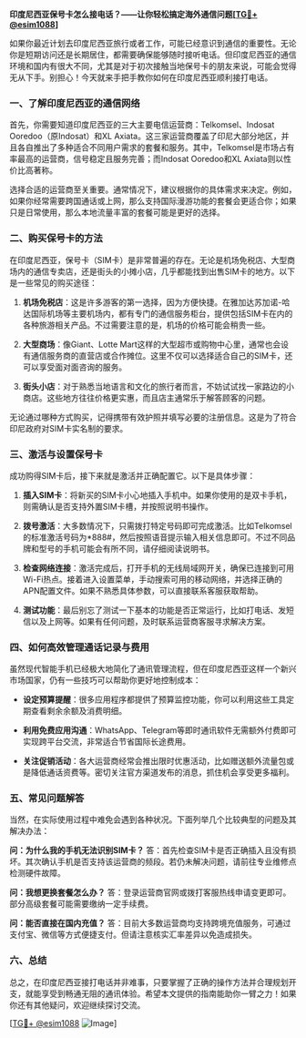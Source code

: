 **印度尼西亚保号卡怎么接电话？——让你轻松搞定海外通信问题[[TG💪+ @esim1088](https://t.me/s/esim1088)]**

如果你最近计划去印度尼西亚旅行或者工作，可能已经意识到通信的重要性。无论你是短期访问还是长期居住，都需要确保能够随时接听电话。但印度尼西亚的通信环境和国内有很大不同，尤其是对于初次接触当地保号卡的朋友来说，可能会觉得无从下手。别担心！今天就来手把手教你如何在印度尼西亚顺利接打电话。

### 一、了解印度尼西亚的通信网络

首先，你需要知道印度尼西亚的三大主要电信运营商：Telkomsel、Indosat Ooredoo（原Indosat）和XL Axiata。这三家运营商覆盖了印尼大部分地区，并且各自推出了多种适合不同用户需求的套餐和服务。其中，Telkomsel是市场占有率最高的运营商，信号稳定且服务完善；而Indosat Ooredoo和XL Axiata则以性价比高著称。

选择合适的运营商至关重要。通常情况下，建议根据你的具体需求来决定。例如，如果你经常需要跨国通话或上网，那么支持国际漫游功能的套餐会更适合你；如果只是日常使用，那么本地流量丰富的套餐可能是更好的选择。

### 二、购买保号卡的方法

在印度尼西亚，保号卡（SIM卡）是非常普遍的存在。无论是机场免税店、大型商场内的通信专卖店，还是街头的小摊小店，几乎都能找到出售SIM卡的地方。以下是一些常见的购买途径：

1. **机场免税店**：这是许多游客的第一选择，因为方便快捷。在雅加达苏加诺-哈达国际机场等主要机场内，都有专门的通信服务柜台，提供包括SIM卡在内的各种旅游相关产品。不过需要注意的是，机场的价格可能会稍贵一些。

2. **大型商场**：像Giant、Lotte Mart这样的大型超市或购物中心里，通常也会设有通信服务商的直营店或合作摊位。这里不仅可以选择适合自己的SIM卡，还可以享受面对面咨询的服务。

3. **街头小店**：对于熟悉当地语言和文化的旅行者而言，不妨试试找一家路边的小商店。这些地方往往价格更实惠，而且店主通常乐于解答顾客的问题。

无论通过哪种方式购买，记得携带有效护照并填写必要的注册信息。这是为了符合印尼政府对SIM卡实名制的要求。

### 三、激活与设置保号卡

成功购得SIM卡后，接下来就是激活并正确配置它。以下是具体步骤：

1. **插入SIM卡**：将新买的SIM卡小心地插入手机中。如果你使用的是双卡手机，则需确认是否支持外置SIM卡槽，并按照说明书操作。

2. **拨号激活**：大多数情况下，只需拨打特定号码即可完成激活。比如Telkomsel的标准激活号码为*888#，然后按照语音提示输入相关信息即可。不过不同品牌和型号的手机可能会有所不同，请仔细阅读说明书。

3. **检查网络连接**：激活完成后，打开手机的无线局域网开关，确保已连接到可用Wi-Fi热点。接着进入设置菜单，手动搜索可用的移动网络，并选择正确的APN配置文件。如果不熟悉具体参数，可以直接联系客服获取帮助。

4. **测试功能**：最后别忘了测试一下基本的功能是否正常运行，比如打电话、发短信以及上网等。如果有任何问题，及时联系运营商客服寻求解决方案。

### 四、如何高效管理通话记录与费用

虽然现代智能手机已经极大地简化了通讯管理流程，但在印度尼西亚这样一个新兴市场国家，仍有一些技巧可以帮助你更好地控制成本：

- **设定预算提醒**：很多应用程序都提供了预算监控功能，你可以利用这些工具定期查看剩余余额及消费明细。
  
- **利用免费应用沟通**：WhatsApp、Telegram等即时通讯软件无需额外付费即可实现跨平台交流，非常适合节省国际长途费用。

- **关注促销活动**：各大运营商经常会推出限时优惠活动，比如赠送额外流量包或是降低通话资费等。密切关注官方渠道发布的消息，抓住机会享受更多福利。

### 五、常见问题解答

当然，在实际使用过程中难免会遇到各种状况。下面列举几个比较典型的问题及其解决办法：

**问：为什么我的手机无法识别SIM卡？**
答：首先检查SIM卡是否正确插入且没有损坏。其次确认手机是否支持该运营商的频段。若仍未解决问题，请前往专业维修点检测硬件故障。

**问：我想更换套餐怎么办？**
答：登录运营商官网或拨打客服热线申请变更即可。部分高级套餐可能需要缴纳一定手续费。

**问：能否直接在国内充值？**
答：目前大多数运营商均支持跨境充值服务，可通过支付宝、微信等方式便捷支付。但请注意核实汇率差异以免造成损失。

### 六、总结

总之，在印度尼西亚接打电话并非难事，只要掌握了正确的操作方法并合理规划开支，就能享受到畅通无阻的通讯体验。希望本文提供的指南能助你一臂之力！如果你还有其他疑问，欢迎继续探讨交流。

[[TG💪+ @esim1088](https://t.me/s/esim1088) ![Image](https://i.postimg.cc/4NQfJmqS/Snipaste-2025-05-13-00-14-12.png)]